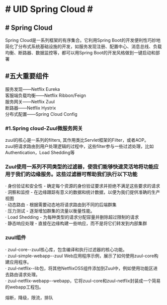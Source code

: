 <h1># UID Spring Cloud  #</h1>
<h2># Spring Cloud</h2>
Spring Cloud是一系列框架的有序集合。它利用Spring Boot的开发便利性巧妙地简化了分布式系统基础设施的开发，如服务发现注册、配置中心、消息总线、负载均衡、断路器、数据监控等，都可以用Spring Boot的开发风格做到一键启动和部署
<h2>#五大重要组件</h2>
服务发现——Netflix Eureka </br>
客服端负载均衡——Netflix Ribbon/Feign </br>
服务网关——Netflix Zuul </br>
断路器——Netflix Hystrix </br>
分布式配置——Spring Cloud Config

<h3>#1.Spring cloud-Zuul微服务网关</h3>
zuul的核心是一系列的filters, 其作用类比Servlet框架的Filter，或者AOP。 </br>
zuul把请求路由到用户处理逻辑的过程中，这些filter参与一些过滤处理，比如Authentication，Load Shedding等  </br>
<h3>Zuul使用一系列不同类型的过滤器，使我们能够快速灵活地将功能应用于我们的边缘服务。这些过滤器可帮助我们执行以下功能</h3>
· 身份验证和安全性 - 确定每个资源的身份验证要求并拒绝不满足这些要求的请求 </br>
· 洞察和监控 - 在边缘跟踪有意义的数据和统计数据，以便为我们提供准确的生产视图 </br>
· 动态路由 - 根据需要动态地将请求路由到不同的后端群集 </br>
· 压力测试 - 逐渐增加群集的流量以衡量性能。 </br>
· Load Shedding - 为每种类型的请求分配容量并删除超过限制的请求 </br>
· 静态响应处理 - 直接在边缘构建一些响应，而不是将它们转发到内部集群 </br>
<h3>zuul组件</h3>
· zuul-core--zuul核心库，包含编译和执行过滤器的核心功能。 </br>
· zuul-simple-webapp--zuul Web应用程序示例，展示了如何使用zuul-core构建应用程序。 </br>
· zuul-netflix--lib包，将其他NetflixOSS组件添加到Zuul中，例如使用功能区进去路由请求处理。 </br>
· zuul-netflix-webapp--webapp，它将zuul-core和zuul-netflix封装成一个简易的webapp工程包。 </br>

熔断，降级，限流，排队

